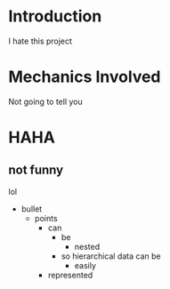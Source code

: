 # Introduction

I hate this project

# Mechanics Involved

Not going to tell you

# HAHA

## not funny

lol

- bullet
  - points
    - can
      - be
        - nested
      - so hierarchical data can be 
        - easily 
    - represented
    
    
